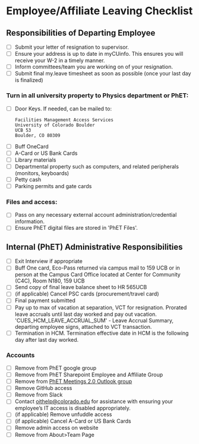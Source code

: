 # Employee/Affiliate Leaving Checklist

## Responsibilities of Departing Employee

- [ ] Submit your letter of resignation to supervisor.
- [ ] Ensure your address is up to date in myCUinfo. This ensures you will receive your W-2 in a timely manner.
- [ ] Inform committees/team you are working on of your resignation.
- [ ] Submit final my.leave timesheet as soon as possible (once your last day is finalized)

### Turn in all university property to Physics department or PhET:

- [ ] Door Keys. If needed, can be mailed to:
    ```
    Facilities Management Access Services
    University of Colorado Boulder
    UCB 53
    Boulder, CO 80309
    ```
- [ ] Buff OneCard
- [ ] A-Card or US Bank Cards
- [ ] Library materials
- [ ] Departmental property such as computers, and related peripherals (monitors, keyboards)
- [ ] Petty cash
- [ ] Parking permits and gate cards

### Files and access:

- [ ] Pass on any necessary external account administration/credential information.
- [ ] Ensure PhET digital files are stored in 'PhET Files'.

## Internal (PhET) Administrative Responsibilities

- [ ] Exit Interview if appropriate
- [ ] Buff One card, Eco-Pass returned via campus mail to 159 UCB or in person at the Campus Card Office located at
  Center for Community (C4C), Room N180, 159 UCB
- [ ] Send copy of final leave balance sheet to HR 565UCB
- [ ] (if applicable) Cancel PSC cards (procurement/travel card)
- [ ] Final payment submitted
- [ ] Pay up to max of vacation at separation, VCT for resignation. Prorated leave accruals until last day worked and
  pay out vacation. 'CUES_HCM_LEAVE_ACCRUAL_SUM' - Leave Accrual Summary, departing employee signs, attached to VCT
  transaction.
- [ ] Termination in HCM. Termination effective date in HCM is the following day after last day worked.

### Accounts

- [ ] Remove from PhET google group
- [ ] Remove from PhET Sharepoint Employee and Affiliate Group
- [ ] Remove from [PhET Meetings 2.0 Outlook group](https://outlook.office.com/groups/home)
- [ ] Remove GitHub access
- [ ] Remove from Slack
- [ ] Contact oithelp@colorado.edu for assistance with ensuring your employee’s IT access is disabled appropriately.
- [ ] (if applicable) Remove unfuddle access
- [ ] (if applicable) Cancel A-Card or US Bank Cards
- [ ] Remove admin access on website
- [ ] Remove from About>Team Page
